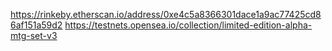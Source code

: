 https://rinkeby.etherscan.io/address/0xe4c5a8366301dace1a9ac77425cd86af151a59d2
https://testnets.opensea.io/collection/limited-edition-alpha-mtg-set-v3
